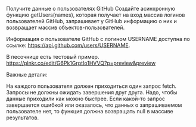 Получите данные о пользователях GitHub
Создайте асинхронную функцию getUsers(names), которая получает на вход массив 
логинов пользователей GitHub, запрашивает у GitHub информацию о них и возвращает 
массив объектов-пользователей.

Информация о пользователе GitHub с логином USERNAME доступна по ссылке: 
https://api.github.com/users/USERNAME.

В песочнице есть тестовый пример.
https://plnkr.co/edit/G6Pk1GrptIo1HVVQ?p=preview&preview

Важные детали:

На каждого пользователя должен приходиться один запрос fetch.
Запросы не должны ожидать завершения друг друга. Надо, чтобы данные приходили 
как можно быстрее.
Если какой-то запрос завершается ошибкой или оказалось, что данных о запрашиваемом 
пользователе нет, то функция должна возвращать null в массиве результатов.